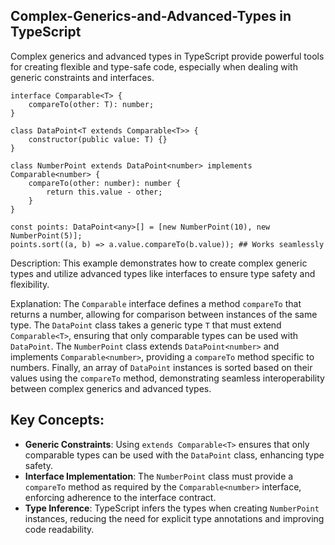 ## Complex-Generics-and-Advanced-Types in TypeScript

Complex generics and advanced types in TypeScript provide powerful tools for creating flexible and type-safe code, especially when dealing with generic constraints and interfaces.

```
interface Comparable<T> {
    compareTo(other: T): number;
}

class DataPoint<T extends Comparable<T>> {
    constructor(public value: T) {}
}

class NumberPoint extends DataPoint<number> implements Comparable<number> {
    compareTo(other: number): number {
        return this.value - other;
    }
}

const points: DataPoint<any>[] = [new NumberPoint(10), new NumberPoint(5)];
points.sort((a, b) => a.value.compareTo(b.value)); ## Works seamlessly
```

Description: This example demonstrates how to create complex generic types and utilize advanced types like interfaces to ensure type safety and flexibility.

Explanation: The `Comparable` interface defines a method `compareTo` that returns a number, allowing for comparison between instances of the same type. The `DataPoint` class takes a generic type `T` that must extend `Comparable<T>`, ensuring that only comparable types can be used with `DataPoint`. The `NumberPoint` class extends `DataPoint<number>` and implements `Comparable<number>`, providing a `compareTo` method specific to numbers. Finally, an array of `DataPoint` instances is sorted based on their values using the `compareTo` method, demonstrating seamless interoperability between complex generics and advanced types.

## Key Concepts:

- **Generic Constraints**: Using `extends Comparable<T>` ensures that only comparable types can be used with the `DataPoint` class, enhancing type safety.
- **Interface Implementation**: The `NumberPoint` class must provide a `compareTo` method as required by the `Comparable<number>` interface, enforcing adherence to the interface contract.
- **Type Inference**: TypeScript infers the types when creating `NumberPoint` instances, reducing the need for explicit type annotations and improving code readability.
